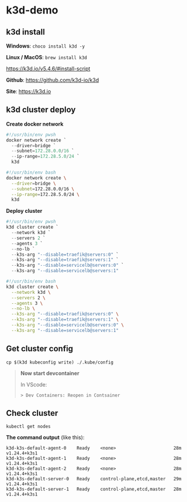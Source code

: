 # k3d-demo

## k3d install

**Windows**: `choco install k3d -y`

**Linux / MacOS**: `brew install k3d`

<https://k3d.io/v5.4.6/#install-script>

**Github**: <https://github.com/k3d-io/k3d>

**Site**: <https://k3d.io>

## k3d cluster deploy

**Create docker network**

```powershell
#!/usr/bin/env pwsh
docker network create `
  --driver=bridge `
  --subnet=172.28.0.0/16 `
  --ip-range=172.28.5.0/24 `
  k3d
```

```bash
#!/usr/bin/env bash
docker network create \
  --driver=bridge \
  --subnet=172.28.0.0/16 \
  --ip-range=172.28.5.0/24 \
  k3d
```

**Deploy cluster**

```powershell
#!/usr/bin/env pwsh
k3d cluster create `
  --network k3d `
  --servers 2 `
  --agents 3 `
  --no-lb `
  --k3s-arg "--disable=traefik@servers:0" `
  --k3s-arg "--disable=traefik@servers:1" `
  --k3s-arg "--disable=servicelb@servers:0" `
  --k3s-arg "--disable=servicelb@servers:1"
```

```bash
#!/usr/bin/env bash
k3d cluster create \
  --network k3d \
  --servers 2 \
  --agents 3 \
  --no-lb \
  --k3s-arg "--disable=traefik@servers:0" \
  --k3s-arg "--disable=traefik@servers:1" \
  --k3s-arg "--disable=servicelb@servers:0" \
  --k3s-arg "--disable=servicelb@servers:1"
```
## Get cluster config

```
cp $(k3d kubeconfig write) ./.kube/config
```

> **Now start devcontainer**
> 
> In VScode:
> 
> `> Dev Containers: Reopen in Contsainer`

## Check cluster

```
kubectl get nodes
```

**The command output** (like this):

```
k3d-k3s-default-agent-0    Ready    <none>                      28m   v1.24.4+k3s1
k3d-k3s-default-agent-1    Ready    <none>                      28m   v1.24.4+k3s1
k3d-k3s-default-agent-2    Ready    <none>                      28m   v1.24.4+k3s1
k3d-k3s-default-server-0   Ready    control-plane,etcd,master   29m   v1.24.4+k3s1
k3d-k3s-default-server-1   Ready    control-plane,etcd,master   28m   v1.24.4+k3s1
```

